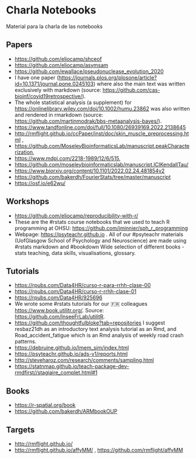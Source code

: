 # Charla Notebooks

Material para la charla de las notebooks

## Papers
* https://github.com/eliocamp/shceof
* https://github.com/eliocamp/asymsam
* https://github.com/ewallace/pseudonuclease_evolution_2020
* I have one paper (https://journals.plos.org/plosone/article?id=10.1371/journal.pone.0245103) where also the main text was written exclusively with markdown (source: https://github.com/cas-bioinf/covid19retrospective/).
* The whole statistical analysis (a supplement) for https://onlinelibrary.wiley.com/doi/10.1002/humu.23862 was also written and rendered in rmarkdown (source: https://github.com/martinmodrak/bbs-metaanalysis-bayes/).
* https://www.tandfonline.com/doi/full/10.1080/26939169.2022.2138645
* http://rmflight.github.io/ccPaper/inst/doc/skin_muscle_preprocessing.html , 
* https://github.com/MoseleyBioinformaticsLab/manuscript.peakCharacterization, 
* https://www.mdpi.com/2218-1989/12/6/515,
* https://github.com/moseleybioinformaticslab/manuscript.ICIKendallTau/
* https://www.biorxiv.org/content/10.1101/2022.02.24.481854v2
* https://github.com/bakerdh/FourierStats/tree/master/manuscript
* https://osf.io/e62wu/


## Workshops

* https://github.com/eliocamp/reproducibility-with-r/
* These are the #rstats course notebooks that we used to teach R programming at OHSU: https://github.com/jminnier/sph_r_programming
* Webpage: https://psyteachr.github.io . All of our #psyteachr materials (UofGlasgow School of Psychology and Neuroscience) are made using #rstats markdown and #bookdown Wide selection of different books - stats teaching, data skills, visualisations, glossary. 

## Tutorials
* https://rpubs.com/Data4HR/curso-r-para-rrhh-clase-00
* https://rpubs.com/Data4HR/curso-r-rrhh-clase-01
* https://rpubs.com/Data4HR/925696
* We wrote some #rstats tutorials for our 🇫🇷  colleagues https://www.book.utilitr.org/. Source: https://github.com/InseeFrLab/utilitR. 
* https://github.com/thoughtfulbloke?tab=repositories I suggest resbaz21dh as an introductory text analysis tutorial as an Rmd, and Road_accident_fatigue which is an Rmd analysis of weekly road crash patterns.
* https://debruine.github.io/lmem_sim/index.html
* https://psyteachr.github.io/ads-v1/reports.html
* http://steveharoz.com/research/comments/sampling.html
* https://statnmap.github.io/teach-package-dev-rmdfirst//stagiaire_complet.html#1


## Books
* https://r-spatial.org/book
* https://github.com/bakerdh/ARMbookOUP
 
## Targets
* http://rmflight.github.io/
* http://rmflight.github.io/affyMM/ , https://github.com/rmflight/affyMM

